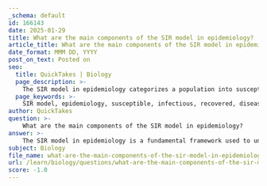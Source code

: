 ```yaml
---
_schema: default
id: 166143
date: 2025-01-29
title: What are the main components of the SIR model in epidemiology?
article_title: What are the main components of the SIR model in epidemiology?
date_format: MMM DD, YYYY
post_on_text: Posted on
seo:
  title: QuickTakes | Biology
  page_description: >-
    The SIR model in epidemiology categorizes a population into susceptible, infectious, and recovered compartments, governed by differential equations to analyze disease dynamics and inform public health responses.
  page_keywords: >-
    SIR model, epidemiology, susceptible, infectious, recovered, disease dynamics, differential equations, transmission rate, recovery rate, public health strategies
author: QuickTakes
question: >-
    What are the main components of the SIR model in epidemiology?
answer: >-
    The SIR model in epidemiology is a fundamental framework used to understand the dynamics of infectious diseases. It categorizes the population into three distinct compartments:\n\n1. **Susceptible (S)**: This group includes individuals who are not infected but are at risk of contracting the disease.\n\n2. **Infectious (I)**: Individuals in this compartment are currently infected and capable of transmitting the disease to susceptible individuals.\n\n3. **Recovered (R)**: This group consists of individuals who have recovered from the disease and are typically assumed to have immunity, meaning they cannot be infected again.\n\nThe dynamics of the SIR model are governed by a set of differential equations that describe the rates of change between these compartments:\n\n- The rate of change of the susceptible population is given by:\n  $$\n  \frac{dS}{dt} = -\beta SI\n  $$\n  where $\beta$ represents the transmission rate of the disease.\n\n- The rate of change of the infectious population is described by:\n  $$\n  \frac{dI}{dt} = \beta SI - \gamma I\n  $$\n  where $\gamma$ is the recovery rate, indicating how quickly individuals recover from the disease.\n\n- The rate of change of the recovered population is expressed as:\n  $$\n  \frac{dR}{dt} = \gamma I\n  $$\n\nThese equations illustrate how individuals transition between the compartments over time, influenced by the rates of transmission and recovery. The SIR model is particularly useful for predicting the course of an outbreak and informing public health strategies.\n\nIn summary, the main components of the SIR model are:\n- **Susceptible (S)**\n- **Infectious (I)**\n- **Recovered (R)**\n\nThe model's equations provide a mathematical representation of the interactions between these compartments, allowing for the analysis of disease dynamics and the impact of interventions.
subject: Biology
file_name: what-are-the-main-components-of-the-sir-model-in-epidemiology.md
url: /learn/biology/questions/what-are-the-main-components-of-the-sir-model-in-epidemiology
score: -1.0
---
```


&nbsp;